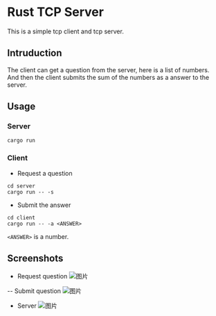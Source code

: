 # Rust TCP Server
This is a simple tcp client and tcp server.

## Intruduction
The client can get a question from the server, here is a list of numbers.  
And then the client submits the sum of the numbers as a answer to the server.

## Usage
### Server
```
cargo run
```

### Client
- Request a question
```
cd server
cargo run -- -s
```

- Submit the answer
```
cd client
cargo run -- -a <ANSWER>
```
`<ANSWER>` is a number.

## Screenshots
- Request question
![图片](https://user-images.githubusercontent.com/83948501/178004796-502a1eea-d8eb-4297-b8ba-e4c9b89726d8.png)

-- Submit question
![图片](https://user-images.githubusercontent.com/83948501/178004996-f6834175-15aa-4f8c-8ea2-db885e4b862e.png)

- Server
![图片](https://user-images.githubusercontent.com/83948501/178005059-3b23b0b0-38e9-4e13-a0a3-1efba7ee966e.png)
